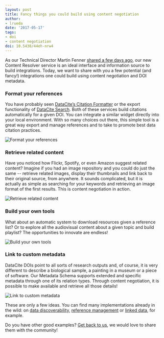 ```yaml
---
layout: post
title: Fancy things you could build using content negotiation
author: 
- lrueda
date: '2017-05-17'
tags:
- doi
- content negotiation
doi: 10.5438/44eh-nrw4
---
```

As our Technical Director Martin Fenner [shared a few days ago](https://blog.datacite.org/content-negotiation-update/), our new Content Resolver service is an ideal interface and information source to build integrations. Today, we want to share with you a few potential (and fancy!) integrations one could build using content negotiation and DOI metadata.

### Format your references

You have probably seen [DataCite’s Citation Formatter](http://citation.crosscite.org) or the export functionality of [DataCite Search](https://search.datacite.org). Both of these services build citations automatically for a given DOI. You can integrate a similar widget directly into your local environment. With so many choices out there, this simple tool is a great way export and manage references and to take to promote best data citation practices.

![Format your references](/images/2017/05/cn01.png)

### Retrieve related content

Have you noticed how Flickr, Spotify, or even Amazon suggest related content? Imagine if you had an image repository and you could do just the same -- retrieve related images, display their thumbnails and link back to their original source, from anywhere. It sounds complicated, but it is actually as simple as searching for your keywords and retrieving an image format of the first results. This is content negotiation in action.

![Retrieve related content](/images/2017/05/cn02.png)

### Build your own tools

What about an automatic system to download resources given a reference list? Or to explore all the audiovisual content about a given topic and build playlist? The opportunities to innovate are endless!

![Build your own tools](/images/2017/05/cn03.png)

### Link to custom metadata

DataCite DOIs point to all sorts of research outputs and, of course, it is very different to describe a biological sample, a painting in a museum or a piece of software.  Our Metadata Schema supports extended and specific metadata through one of its relation types. Through content negotiation, it is possible to make available and retrieve all those details!

![Link to custom metadata](/images/2017/05/cn04.png)

These are only a few ideas. You can find many implementations already in the wild: on [data discoverability](http://www.ch.imperial.ac.uk/rzepa/blog/?p=13203), [reference management](https://www.zotero.org) or [linked data](https://wiki.duraspace.org/display/DSDOC6x/Linked+%28Open%29+Data), for example.

Do you have other good examples? [Get back to us](mailto:support@datacite.org), we would love to share them with the community!
